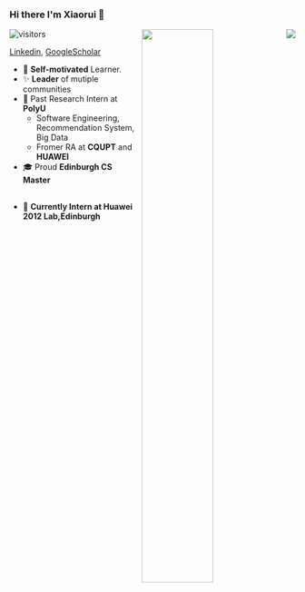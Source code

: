 ### Hi there  I'm Xiaorui 🤩

<img align="right" src="https://github-readme-stats.vercel.app/api?username=Lilhxr&show_icons=true&icon_color=CE1D2D&text_color=718096&bg_color=ffffff&hide_title=true" />

<img align="right" width="50%" src="https://github-readme-stats.vercel.app/api/top-langs/?username=Lilhxr&layout=compact">

![visitors](https://visitor-badge.glitch.me/badge?page_id=Lilhxr.Lilhxr.README)





[Linkedin](https://www.linkedin.com/in/lil-hxr/), [GoogleScholar](https://scholar.google.com/citations?hl=en&user=fhqzdSAAAAAJ&view_op=list_works&sortby=title)
 - 📌 **Self-motivated** Learner.
 - ✨ **Leader** of mutiple communities
 - 👔 Past Research Intern at **PolyU**
   - Software Engineering, Recommendation System, Big Data
   - Fromer RA at **CQUPT** and **HUAWEI**
 - 🎓 Proud **Edinburgh CS Master**
 
## 
 - 🎨 **Currently Intern at Huawei 2012 Lab,Edinburgh**

